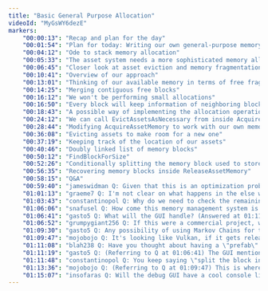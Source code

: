 ```yaml
---
title: "Basic General Purpose Allocation"
videoId: "MyGsWY6dezE"
markers:
    "00:00:13": "Recap and plan for the day"
    "00:01:54": "Plan for today: Writing our own general-purpose memory allocator"
    "00:04:12": "Ode to stack memory allocation"
    "00:05:33": "The asset system needs a more sophisticated memory allocator"
    "00:06:45": "Closer look at asset eviction and memory fragmentation (blackboard)"
    "00:10:41": "Overview of our approach"
    "00:13:01": "Thinking of our available memory in terms of free fragments"
    "00:14:25": "Merging contiguous free blocks"
    "00:16:12": "We won't be performing small allocations"
    "00:16:50": "Every block will keep information of neighboring blocks"
    "00:18:43": "A possible way of implementing the allocation operation"
    "00:24:12": "We can call EvictAssetsAsNecessary from inside AcquireAssetMemory!"
    "00:28:44": "Modifying AcquireAssetMemory to work with our own memory"
    "00:36:08": "Evicting assets to make room for a new one"
    "00:37:19": "Keeping track of the location of our assets"
    "00:40:46": "Doubly linked list of memory blocks"
    "00:50:12": "FindBlockForSize"
    "00:52:26": "Conditionally splitting the memory block used to store an asset as a function of its remaining capacity"
    "00:56:35": "Recovering memory blocks inside ReleaseAssetMemory"
    "00:58:15": "Q&A"
    "00:59:40": "jameswidman Q: Given that this is an optimization problem, it seems like we'll want to have a system for profiling asset use and eviction (and check its output periodically as the game and assets grow over the next year or so). Should this be on the agenda in the near term?"
    "01:01:13": "graeme7 Q: I'm not clear on what happens in the else when we fail to find a block, could you go over it?"
    "01:03:43": "constantinopol Q: Why do we need to check the remaining size > threshold ? Why not just use the remaining size if it satisfies the request size?"
    "01:06:06": "snafusel Q: How come this memory management system is strictly limited to game assets and not other things as well?"
    "01:06:41": "gasto5 Q: What will the GUI handle? (Answered at 01:11:18)"
    "01:06:52": "grumpygiant256 Q: If this were a commercial project, would it make sense to use malloc instead here, or write your own anyway for managing assets?"
    "01:09:30": "gasto5 Q: Any possibility of using Markov Chains for the game or game engine?"
    "01:09:47": "mojobojo Q: It's looking like Vulkan, if it gets released in a timely manner, is going to be a good choice for hardware rendering. I just read that you have control over all memory to avoid any unknown allocations \"Explicit memory management in Vulkan allows applications to use custom allocation strategies. For example to allocate all memory up-front and avoid any allocations during rendering\""
    "01:11:08": "blah238 Q: Have you thought about having a \"prefab\" asset that people could use to make more complex assets, like a whole house with functional doors?"
    "01:11:19": "gasto5 Q: (Referring to Q at 01:06:41) The GUI mentioned in the TODO list"
    "01:11:48": "constantinopol Q: You keep saying \"split the block in half\" What do you mean? 'Size = Size/2'?"
    "01:13:36": "mojobojo Q: (Referring to Q at 01:09:47) This is where I read it from: http://blog.imgtec.com/powervr/trying-out-the-new-vulkan-graphics-api-on-powervr-gpus"
    "01:15:07": "insofaras Q: Will the debug GUI have a cool console like Quake/Unreal?"
---
```

